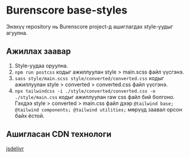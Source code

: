 # Burenscore base-styles
Энэхүү repository нь Burenscore project-д ашиглагдах style-уудыг агуулна.

## Ажиллах заавар
1. Style-уудаа оруулна.
2. `npm run postcss` кодыг ажиллуулан style > main.scss файл үүсгэнэ.
3. `sass style/main.scss style/converted/converted.css` кодыг ажиллуулан style > converted > converted.css файл үүсгэнэ.
4. `npx tailwindcss -i ./style/converted/converted.css -o ./style/main.css` кодыг ажиллуулан raw css файл бий болгоно. Гэхдээ style > converted > main.css файл дээр `@tailwind base;
   @tailwind components;
   @tailwind utilities;` мөрүүд заавал орсон байх ёстой.


## Ашигласан CDN технологи
[jsdelivr](https://www.jsdelivr.com/)